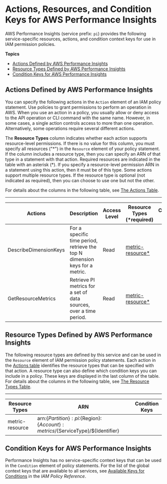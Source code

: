 # Actions, Resources, and Condition Keys for AWS Performance Insights<a name="list_awsperformanceinsights"></a>

AWS Performance Insights \(service prefix: `pi`\) provides the following service\-specific resources, actions, and condition context keys for use in IAM permission policies\.

**Topics**
+ [Actions Defined by AWS Performance Insights](#awsperformanceinsights-actions-as-permissions)
+ [Resource Types Defined by AWS Performance Insights](#awsperformanceinsights-resources-for-iam-policies)
+ [Condition Keys for AWS Performance Insights](#awsperformanceinsights-policy-keys)

## Actions Defined by AWS Performance Insights<a name="awsperformanceinsights-actions-as-permissions"></a>

You can specify the following actions in the `Action` element of an IAM policy statement\. Use policies to grant permissions to perform an operation in AWS\. When you use an action in a policy, you usually allow or deny access to the API operation or CLI command with the same name\. However, in some cases, a single action controls access to more than one operation\. Alternatively, some operations require several different actions\.

The **Resource Types** column indicates whether each action supports resource\-level permissions\. If there is no value for this column, you must specify all resources \("\*"\) in the `Resource` element of your policy statement\. If the column includes a resource type, then you can specify an ARN of that type in a statement with that action\. Required resources are indicated in the table with an asterisk \(\*\)\. If you specify a resource\-level permission ARN in a statement using this action, then it must be of this type\. Some actions support multiple resource types\. If the resource type is optional \(not indicated as required\), then you can choose to use one but not the other\.

For details about the columns in the following table, see [The Actions Table](reference_policies_actions-resources-contextkeys.md#actions_table)\.


****  

| Actions | Description | Access Level | Resource Types \(\*required\) | Condition Keys | Dependent Actions | 
| --- | --- | --- | --- | --- | --- | 
|   DescribeDimensionKeys  | For a specific time period, retrieve the top N dimension keys for a metric\. | Read |   [ metric\-resource\* ](#awsperformanceinsights-metric-resource)   |  |  | 
|   GetResourceMetrics  | Retrieve PI metrics for a set of data sources, over a time period\. | Read |   [ metric\-resource\* ](#awsperformanceinsights-metric-resource)   |  |  | 

## Resource Types Defined by AWS Performance Insights<a name="awsperformanceinsights-resources-for-iam-policies"></a>

The following resource types are defined by this service and can be used in the `Resource` element of IAM permission policy statements\. Each action in the [Actions table](#awsperformanceinsights-actions-as-permissions) identifies the resource types that can be specified with that action\. A resource type can also define which condition keys you can include in a policy\. These keys are displayed in the last column of the table\. For details about the columns in the following table, see [The Resource Types Table](reference_policies_actions-resources-contextkeys.md#resources_table)\.


****  

| Resource Types | ARN | Condition Keys | 
| --- | --- | --- | 
|   metric\-resource  |  arn:$\{Partition\}:pi:$\{Region\}:$\{Account\}:metrics/$\{ServiceType\}/$\{Identifier\}  |  | 

## Condition Keys for AWS Performance Insights<a name="awsperformanceinsights-policy-keys"></a>

Performance Insights has no service\-specific context keys that can be used in the `Condition` element of policy statements\. For the list of the global context keys that are available to all services, see [Available Keys for Conditions](reference_policies_condition-keys.html#AvailableKeys) in the *IAM Policy Reference*\.